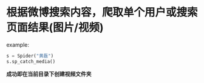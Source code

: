 # 根据微博搜索内容，爬取单个用户或搜索页面结果(图片/视频)
example: 
```python
s = Spider("黄磊")
s.sp_catch_media()
```
**成功即在当前目录下创建视频文件夹**

